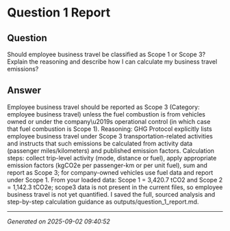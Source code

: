 # Question 1 Report

## Question
Should employee business travel be classified as Scope 1 or Scope 3? Explain the reasoning and describe how I can calculate my business travel emissions?

## Answer
Employee business travel should be reported as Scope 3 (Category: employee business travel) unless the fuel combustion is from vehicles owned or under the company\u2019s operational control (in which case that fuel combustion is Scope 1). Reasoning: GHG Protocol explicitly lists employee business travel under Scope 3 transportation-related activities and instructs that such emissions be calculated from activity data (passenger miles/kilometers) and published emission factors. Calculation steps: collect trip-level activity (mode, distance or fuel), apply appropriate emission factors (kgCO2e per passenger-km or per unit fuel), sum and report as Scope 3; for company-owned vehicles use fuel data and report under Scope 1. From your loaded data: Scope 1 = 3,420.7 tCO2 and Scope 2 = 1,142.3 tCO2e; scope3 data is not present in the current files, so employee business travel is not yet quantified. I saved the full, sourced analysis and step-by-step calculation guidance as outputs/question_1_report.md.

---
*Generated on 2025-09-02 09:40:52*
